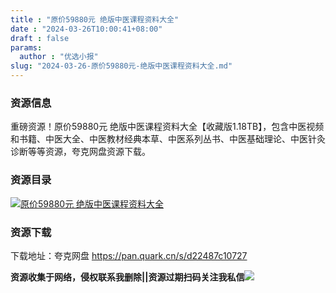 ```yaml
---
title : "原价59880元 绝版中医课程资料大全"
date : "2024-03-26T10:00:41+08:00"
draft : false
params:
  author : "优选小报"
slug: "2024-03-26-原价59880元-绝版中医课程资料大全.md"
---
```


### 资源信息

重磅资源！原价59880元
绝版中医课程资料大全【收藏版1.18TB】，包含中医视频和书籍、中医大全、中医教材经典本草、中医系列丛书、中医基础理论、中医针灸诊断等等资源，夸克网盘资源下载。

### 资源目录

[![原价59880元
绝版中医课程资料大全](//img7-1.zhekoulieshou.com/mmbiz_jpg/iaHBVewvSIbAOP5MwRmNQ8SEEaPPgBToclLDjyKhKOialrKcE9Zqaj0uHHCM2yicxTGuLLcg8mPnGd3tYlGCdyvMw/0)](//img7-1.zhekoulieshou.com/mmbiz_jpg/iaHBVewvSIbAOP5MwRmNQ8SEEaPPgBToclLDjyKhKOialrKcE9Zqaj0uHHCM2yicxTGuLLcg8mPnGd3tYlGCdyvMw/0)

### 资源下载

下载地址：夸克网盘 https://pan.quark.cn/s/d22487c10727

**资源收集于网络，侵权联系我删除||资源过期扫码关注我私信**![](//img7-1.zhekoulieshou.com/mmbiz_jpg/iaHBVewvSIbAjcr9g6TlCXSfiaDqkbzuEzp207hVzPqT4YGQOAazQ1KNHCeACbia5Lzq4Ckwibe48iar1q7lgVP1o3w/640?wx_fmt=jpeg&from=appmsg)



